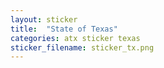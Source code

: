 ```yaml
---
layout: sticker
title:  "State of Texas"
categories: atx sticker texas
sticker_filename: sticker_tx.png
---
```

